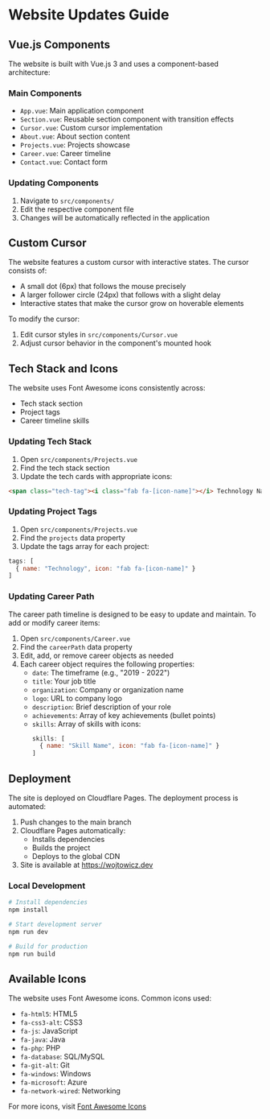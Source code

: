 # Website Updates Guide

## Vue.js Components

The website is built with Vue.js 3 and uses a component-based architecture:

### Main Components
- `App.vue`: Main application component
- `Section.vue`: Reusable section component with transition effects
- `Cursor.vue`: Custom cursor implementation
- `About.vue`: About section content
- `Projects.vue`: Projects showcase
- `Career.vue`: Career timeline
- `Contact.vue`: Contact form

### Updating Components
1. Navigate to `src/components/`
2. Edit the respective component file
3. Changes will be automatically reflected in the application

## Custom Cursor

The website features a custom cursor with interactive states. The cursor consists of:
- A small dot (6px) that follows the mouse precisely
- A larger follower circle (24px) that follows with a slight delay
- Interactive states that make the cursor grow on hoverable elements

To modify the cursor:
1. Edit cursor styles in `src/components/Cursor.vue`
2. Adjust cursor behavior in the component's mounted hook

## Tech Stack and Icons

The website uses Font Awesome icons consistently across:
- Tech stack section
- Project tags
- Career timeline skills

### Updating Tech Stack

1. Open `src/components/Projects.vue`
2. Find the tech stack section
3. Update the tech cards with appropriate icons:
```html
<span class="tech-tag"><i class="fab fa-[icon-name]"></i> Technology Name</span>
```

### Updating Project Tags

1. Open `src/components/Projects.vue`
2. Find the `projects` data property
3. Update the tags array for each project:
```javascript
tags: [
  { name: "Technology", icon: "fab fa-[icon-name]" }
]
```

### Updating Career Path

The career path timeline is designed to be easy to update and maintain. To add or modify career items:

1. Open `src/components/Career.vue`
2. Find the `careerPath` data property
3. Edit, add, or remove career objects as needed
4. Each career object requires the following properties:
   - `date`: The timeframe (e.g., "2019 - 2022")
   - `title`: Your job title
   - `organization`: Company or organization name
   - `logo`: URL to company logo
   - `description`: Brief description of your role
   - `achievements`: Array of key achievements (bullet points)
   - `skills`: Array of skills with icons:
     ```javascript
     skills: [
       { name: "Skill Name", icon: "fab fa-[icon-name]" }
     ]
     ```

## Deployment

The site is deployed on Cloudflare Pages. The deployment process is automated:

1. Push changes to the main branch
2. Cloudflare Pages automatically:
   - Installs dependencies
   - Builds the project
   - Deploys to the global CDN
3. Site is available at https://wojtowicz.dev

### Local Development

```bash
# Install dependencies
npm install

# Start development server
npm run dev

# Build for production
npm run build
```

## Available Icons

The website uses Font Awesome icons. Common icons used:
- `fa-html5`: HTML5
- `fa-css3-alt`: CSS3
- `fa-js`: JavaScript
- `fa-java`: Java
- `fa-php`: PHP
- `fa-database`: SQL/MySQL
- `fa-git-alt`: Git
- `fa-windows`: Windows
- `fa-microsoft`: Azure
- `fa-network-wired`: Networking

For more icons, visit [Font Awesome Icons](https://fontawesome.com/icons)
